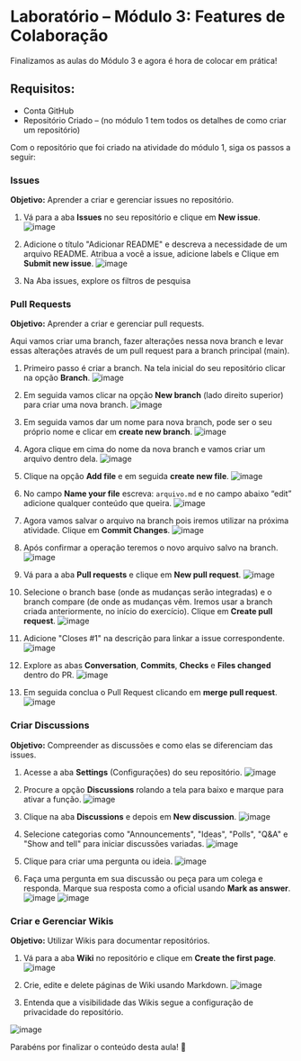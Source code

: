 # Laboratório – Módulo 3: Features de Colaboração

Finalizamos as aulas do Módulo 3 e agora é hora de colocar em prática!

## Requisitos:
- Conta GitHub
- Repositório Criado – (no módulo 1 tem todos os detalhes de como criar um repositório)

Com o repositório que foi criado na atividade do módulo 1, siga os passos a seguir:

### Issues

**Objetivo:** Aprender a criar e gerenciar issues no repositório.

1. Vá para a aba **Issues** no seu repositório e clique em **New issue**.
![image](https://github.com/user-attachments/assets/f965ddd9-64f8-4e17-a5c1-1628596935ec)

3. Adicione o título "Adicionar README" e descreva a necessidade de um arquivo README. Atribua a você a issue, adicione labels e  Clique em **Submit new issue**.
![image](https://github.com/user-attachments/assets/b7855a52-794d-48b5-b552-c1f3b9528bc0)

4. Na Aba issues, explore os filtros de pesquisa

### Pull Requests

**Objetivo:** Aprender a criar e gerenciar pull requests.

Aqui vamos criar uma branch, fazer alterações nessa nova branch e levar essas alterações através de um pull request para a branch principal (main).

1. Primeiro passo é criar a branch. Na tela inicial do seu repositório clicar na opção **Branch**.
![image](https://github.com/user-attachments/assets/72f39a16-f856-45da-b608-fdb34192abb5)
  
3. Em seguida vamos clicar na opção **New branch** (lado direito superior) para criar uma nova branch.
![image](https://github.com/user-attachments/assets/fcb9dd2a-5393-4666-8f43-47cdbdc01cba)

4. Em seguida vamos dar um nome para nova branch, pode ser o seu próprio nome e clicar em **create new branch**.
![image](https://github.com/user-attachments/assets/d6caa792-ebf6-459b-b0ec-ff83b3fbbb24)

5. Agora clique em cima do nome da nova branch e vamos criar um arquivo dentro dela.
![image](https://github.com/user-attachments/assets/2a5d6751-c87d-4108-a578-a3b652055620)

7. Clique na opção **Add file** e em seguida **create new file**.
![image](https://github.com/user-attachments/assets/58791406-ec33-4395-88f5-ec536868dfb0)

9. No campo **Name your file** escreva: `arquivo.md` e no campo abaixo “edit” adicione qualquer conteúdo que queira.
![image](https://github.com/user-attachments/assets/74c3c12e-2475-423c-8a53-98f5e516ed7b)

11. Agora vamos salvar o arquivo na branch pois iremos utilizar na próxima atividade. Clique em **Commit Changes**.
![image](https://github.com/user-attachments/assets/414279c4-77a9-4bf3-8ab8-2c83603f6f68)

13. Após confirmar a operação teremos o novo arquivo salvo na branch.
![image](https://github.com/user-attachments/assets/a5ff5100-6ff6-4ec7-aca2-3297e10990e1)

14. Vá para a aba **Pull requests** e clique em **New pull request**.
![image](https://github.com/user-attachments/assets/29727736-af8c-4d16-a6cf-55a8f039a784)

15. Selecione o branch base (onde as mudanças serão integradas) e o branch compare (de onde as mudanças vêm. Iremos usar a branch criada anteriormente, no início do exercício). Clique em **Create pull request**.
![image](https://github.com/user-attachments/assets/b88de53b-fd7c-4f45-a6ea-5c627f4aaa7e)

16. Adicione "Closes #1" na descrição para linkar a issue correspondente.
![image](https://github.com/user-attachments/assets/56084703-4d06-489c-8c23-e6dfc6aaa908)

17. Explore as abas **Conversation**, **Commits**, **Checks** e **Files changed** dentro do PR.
![image](https://github.com/user-attachments/assets/36871be5-3e87-47ff-b378-667c034c106b)

18. Em seguida conclua o Pull Request clicando em **merge pull request**.
![image](https://github.com/user-attachments/assets/db762a00-76e4-4db2-acae-196cfa198656)


### Criar Discussions

**Objetivo:** Compreender as discussões e como elas se diferenciam das issues.

1. Acesse a aba **Settings** (Configurações) do seu repositório.
![image](https://github.com/user-attachments/assets/71d57dfb-8d5e-4e7b-bfef-cb2a006d4638)

2. Procure a opção **Discussions** rolando a tela para baixo e marque para ativar a função.
![image](https://github.com/user-attachments/assets/1561d566-b15f-495d-b207-0328255d7621)

3. Clique na aba **Discussions** e depois em **New discussion**.
![image](https://github.com/user-attachments/assets/f418b083-ad88-41da-9225-3a457facfa95)

4. Selecione categorias como "Announcements", "Ideas", "Polls", "Q&A" e "Show and tell" para iniciar discussões variadas.
![image](https://github.com/user-attachments/assets/22ad4246-9a44-4ba9-be71-017fc02f3c66)

5. Clique para criar uma pergunta ou ideia.
![image](https://github.com/user-attachments/assets/db551e32-da81-4d75-b642-96e669c761b1)

6. Faça uma pergunta em sua discussão ou peça para um colega e responda. Marque sua resposta como a oficial usando **Mark as answer**.
![image](https://github.com/user-attachments/assets/9a81f3f3-2658-46d8-8204-2b2b349ee95e)
![image](https://github.com/user-attachments/assets/e94352eb-70fd-4703-bda0-4726a40b07f5)

### Criar e Gerenciar Wikis

**Objetivo:** Utilizar Wikis para documentar repositórios.

1. Vá para a aba **Wiki** no repositório e clique em **Create the first page**.
![image](https://github.com/user-attachments/assets/32652acf-073a-4956-847b-5fd29b22f848)

2. Crie, edite e delete páginas de Wiki usando Markdown.
![image](https://github.com/user-attachments/assets/12f2732b-a2bd-4c12-bbdf-703914159c3e)

3. Entenda que a visibilidade das Wikis segue a configuração de privacidade do repositório.

![image](https://github.com/user-attachments/assets/00210c7c-8d5c-45a3-ac53-ce9c30887b77)

Parabéns por finalizar o conteúdo desta aula! 💜
